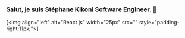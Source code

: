 ### Salut, je suis Stéphane Kikoni Software Engineer. 👋

[<img align="left" alt="React js" width="25px" src="<link rel="stylesheet" href="https://cdn.jsdelivr.net/gh/devicons/devicon@v2.15.1/devicon.min.css">" style="padding-right:11px;">]

          

<!--
**StephaneCash/StephaneCash** is a ✨ _special_ ✨ repository because its `README.md` (this file) appears on your GitHub profile.

Here are some ideas to get you started:

- 🔭 I’m currently working on ...
- 🌱 I’m currently learning ...
- 👯 I’m looking to collaborate on ...
- 🤔 I’m looking for help with ...
- 💬 Ask me about ...
- 📫 How to reach me: ...
- 😄 Pronouns: ...
- ⚡ Fun fact: ...
-->
